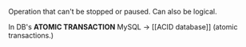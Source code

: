 Operation that can't be stopped or paused. Can also be logical.

In DB's **ATOMIC TRANSACTION**
MySQL -> [[ACID database]] (atomic transactions.)